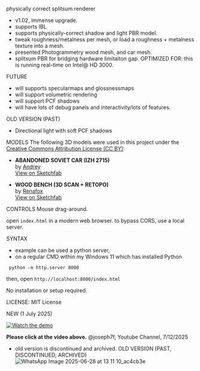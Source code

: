 physically correct splitsum renderer
+ v1.02, immense upgrade.
+ supports IBL
+ supports physically-correct shadow and light PBR model.
+ tweak roughness/metalness per mesh, or load a roughness + metalness texture into a mesh.
+ presented Photogrammetry wood mesh, and car mesh.
+ splitsum PBR for bridging hardware limitaiton gap.
OPTIMIZED FOR:  this is running real-time on Intel@ HD 3000.


FUTURE
+ will supports specularmaps and glossnessmaps
+ will support volumetric rendering
+ will support PCF shadows
+ will have lots of debug panels and interactivity/lots of features.


OLD VERSION (PAST)
- Directional light with soft PCF shadows

MODELS
The following 3D models were used in this project under the [Creative Commons Attribution License (CC BY)](https://creativecommons.org/licenses/by/4.0/):

- **ABANDONED SOVIET CAR (IZH 2715)**  
  by [Andrey](https://sketchfab.com/andreykorlukov)  
  [View on Sketchfab](https://sketchfab.com/3d-models/abandoned-soviet-car-izh-2715-b97884f0730d42a68c1a6a9a9874159d)

- **WOOD BENCH (3D SCAN + RETOPO)**  
  by [Renafox](https://sketchfab.com/renafox)  
  [View on Sketchfab](https://sketchfab.com/3d-models/wood-bench-3d-scan-retopo-1192a169689d470e8d3398cc417fa5c8)


CONTROLS Mouse drag-around.

open `index.html` in a modern web browser.
to bypass CORS, use a local server.

SYNTAX
+ example can be used a python server,
+ on a regular CMD within my Windows 11 which has installed Python
````
 python -m http.server 8000
````
then, open
`http://localhost:8000/index.html`

No installation or setup required.

LICENSE: MIT License


NEW (1 July 2025)


[![Watch the demo](https://img.youtube.com/vi/IqXh2bV_AFI/hqdefault.jpg)](https://youtube.com/shorts/IqXh2bV_AFI)

**Please click at the video above.**
@joseph7f, Youtube Channel, 7/12/2025


+ old version is discontinued and archived.
OLD VERSION (PAST, DISCONTINUED, ARCHIVED)
![WhatsApp Image 2025-06-28 at 13 11 10_ac4cb3e](https://github.com/user-attachments/assets/c9229c2e-6f5b-4f89-a7f6-16563036c15d)

